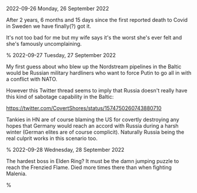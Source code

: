 2022-09-26 Monday, 26 September 2022

After 2 years, 6 months and 15 days since the first reported death to Covid in Sweden we have finally(?) got it.

It's not too bad for me but my wife says it's the worst she's ever felt and she's famously uncomplaining.

%
2022-09-27 Tuesday, 27 September 2022

My first guess about who blew up the Nordstream pipelines in the Baltic would be Russian military hardliners who want to force Putin to go all in with a conflict with NATO.

However this Twitter thread seems to imply that Russia doesn't really have this kind of sabotage capability in the Baltic:

<https://twitter.com/CovertShores/status/1574750260743880710>

Tankies in HN are of course blaming the US for covertly destroying any hopes that Germany would reach an accord with Russia during a harsh winter (German elites are of course complicit). Naturally Russia being the real culprit works in this scenario too. 

%
2022-09-28 Wednesday, 28 September 2022

The hardest boss in Elden Ring? It must be the damn jumping puzzle to reach the Frenzied Flame. Died more times there than when fighting Malenia. 

%
